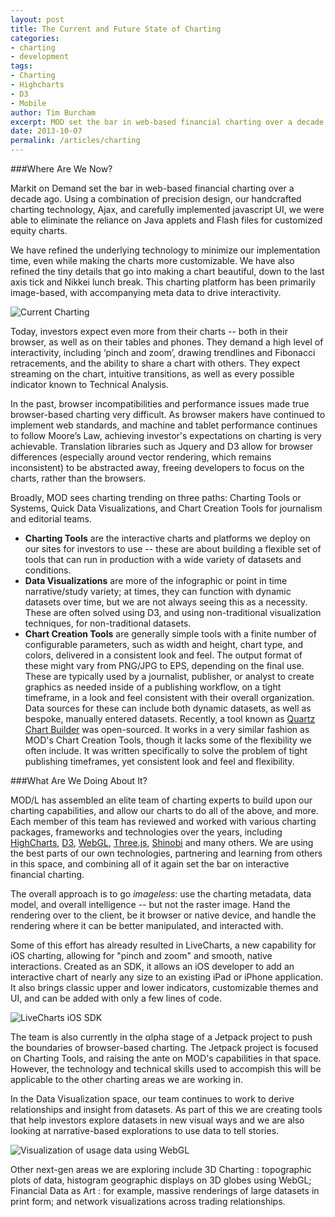 ```yaml
---
layout: post
title: The Current and Future State of Charting
categories: 
- charting
- development
tags: 
- Charting
- Highcharts
- D3
- Mobile
author: Tim Burcham
excerpt: MOD set the bar in web-based financial charting over a decade ago, and is focused on the next generation of browser-based, imageless charting.
date: 2013-10-07
permalink: /articles/charting
---
```


###Where Are We Now?

Markit on Demand set the bar in web-based financial charting over a decade ago. Using a combination of precision design, our handcrafted charting technology, Ajax, and carefully implemented javascript UI, we were able to eliminate the reliance on Java applets and Flash files for customized equity charts. 

We have refined the underlying technology to minimize our implementation time, even while making the charts more customizable. We have also refined the tiny details that go into making a chart beautiful, down to the last axis tick and Nikkei lunch break. This charting platform has been primarily image-based, with accompanying meta data to drive interactivity. 

<img src="{{site.url}}/images/articles/charting/chart.png" class="img-responsive" alt="Current Charting" />

Today, investors expect even more from their charts -- both in their browser, as well as on their tables and phones. They demand a high level of interactivity, including &lsquo;pinch and zoom&rsquo;, drawing trendlines and Fibonacci retracements, and the ability to share a chart with others. They expect streaming on the chart, intuitive transitions, as well as every possible indicator known to Technical Analysis.

In the past, browser incompatibilities and performance issues made true browser-based charting very difficult. As browser makers have continued to implement web standards, and machine and tablet performance continues to follow Moore&rsquo;s Law, achieving investor's expectations on charting is very achievable.  Translation libraries such as Jquery and D3 allow for browser differences (especially around vector rendering, which remains inconsistent) to be abstracted away, freeing developers to focus on the charts, rather than the browsers.

Broadly, MOD sees charting trending on three paths: Charting Tools or Systems, Quick Data Visualizations, and Chart Creation Tools for journalism and editorial teams.  

* **Charting Tools** are the interactive charts and platforms we deploy on our sites for investors to use -- these are about building a flexible set of tools that can run in production with a wide variety of datasets and conditions.
* **Data Visualizations** are more of the infographic or point in time narrative/study variety; at times, they can function with dynamic datasets over time, but we are not always seeing this as a necessity. These are often solved using D3, and using non-traditional visualization techniques, for non-traditional datasets.
* **Chart Creation Tools** are generally simple tools with a finite number of configurable parameters, such as width and height, chart type, and colors, delivered in a consistent look and feel. The output format of these might vary from PNG/JPG to EPS, depending on the final use. These are typically used by a journalist, publisher, or analyst to create graphics as needed inside of a publishing workflow, on a tight timeframe, in a look and feel consistent with their overall organization. Data sources for these can include both dynamic datasets, as well as bespoke, manually entered datasets.
	Recently, a tool known as [Quartz Chart Builder](quartz.github.io/Chartbuilder) was open-sourced. It works in a very similar fashion as MOD's Chart Creation Tools, though it lacks some of the flexibility we often include. It was written specifically to solve the problem of tight publishing timeframes, yet consistent look and feel and flexibility.

###What Are We Doing About It?

MOD/L has assembled an elite team of charting experts to build upon our charting capabilities, and allow our charts to do all of the above, and more. Each member of this team has reviewed and worked with various charting packages, frameworks and technologies over the years, including [HighCharts](http://highcharts.com), [D3](http://d3js.org), [WebGL](http://www.chromeexperiments.com/webgl/), [Three.js](http://threejs.org/), [Shinobi](http://www.shinobicontrols.com) and many others. We are using the best parts of our own technologies, partnering and learning from others in this space, and combining all of it again set the bar on interactive financial charting.

The overall approach is to go *imageless*: use the charting metadata, data model, and overall intelligence -- but not the raster image.  Hand the rendering over to the client, be it browser or native device, and handle the rendering where it can be better manipulated, and interacted with.

<div class="row">
	<div class="col-md-8 col-sm-8">
<p>Some of this effort has already resulted in LiveCharts, a new capability for iOS charting, allowing for &quot;pinch and zoom&quot; and smooth, native interactions. Created as an SDK, it allows an iOS developer to add an interactive chart of nearly any size to an existing iPad or iPhone application. It also brings classic upper and lower indicators, customizable themes and UI, and can be added with only a few lines of code.</p>
	</div>
	<div class="col-md-4 col-sm-4">
<img src="{{site.url}}/images/articles/charting/livecharts.png" class="img-responsive img-rounded" alt="LiveCharts iOS SDK" />
	</div>
</div>

The team is also currently in the &alpha;lpha stage of a Jetpack project to push the boundaries of browser-based charting. The Jetpack project is focused on Charting Tools, and raising the ante on MOD's capabilities in that space. However, the technology and technical skills used to accompish this will be applicable to the other charting areas we are working in. 

In the Data Visualization space, our team continues to work to derive relationships and insight from datasets. As part of this we are creating tools that help investors explore datasets in new visual ways and we are also looking at narrative-based explorations to use data to tell stories. 

<img src="{{site.url}}/images/globe.png" class="img-responsive" alt="Visualization of usage data using WebGL" />

Other next-gen areas we are exploring include 3D Charting : topographic plots of data, histogram geographic displays on 3D globes using WebGL; Financial Data as Art : for example, massive renderings of large datasets in print form; and network visualizations across trading relationships. 


